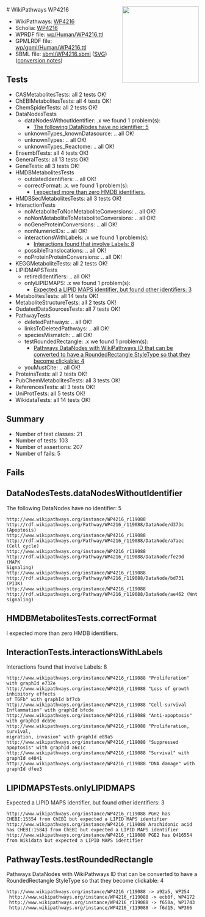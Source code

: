 <img style="float: right; width: 200px" src="../logo.png" />
# WikiPathways WP4216

* WikiPathways: [WP4216](https://identifiers.org/wikipathways:WP4216)
* Scholia: [WP4216](https://scholia.toolforge.org/wikipathways/WP4216)
* WPRDF file: [wp/Human/WP4216.ttl](../wp/Human/WP4216.ttl)
* GPMLRDF file: [wp/gpml/Human/WP4216.ttl](../wp/gpml/Human/WP4216.ttl)
* SBML file: [sbml/WP4216.sbml](../sbml/WP4216.sbml) ([SVG](../sbml/WP4216.svg)) ([conversion notes](../sbml/WP4216.txt))

## Tests
* CASMetabolitesTests: all 2 tests OK!
* ChEBIMetabolitesTests: all 4 tests OK!
* ChemSpiderTests: all 2 tests OK!
* DataNodesTests
    * dataNodesWithoutIdentifier: .x we found 1 problem(s):
        * [The following DataNodes have no identifier: 5](#d2d32fa4)
    * unknownTypes_knownDatasource: .. all OK!
    * unknownTypes: .. all OK!
    * unknownTypes_Reactome: .. all OK!
* EnsemblTests: all 4 tests OK!
* GeneralTests: all 13 tests OK!
* GeneTests: all 3 tests OK!
* HMDBMetabolitesTests
    * outdatedIdentifiers: .. all OK!
    * correctFormat: .x. we found 1 problem(s):
        * [I expected more than zero HMDB identifiers.](#ad154c1e)
* HMDBSecMetabolitesTests: all 3 tests OK!
* InteractionTests
    * noMetaboliteToNonMetaboliteConversions: .. all OK!
    * noNonMetaboliteToMetaboliteConversions: .. all OK!
    * noGeneProteinConversions: .. all OK!
    * nonNumericIDs: .. all OK!
    * interactionsWithLabels: .x we found 1 problem(s):
        * [Interactions found that involve Labels: 8](#630d267f)
    * possibleTranslocations: .. all OK!
    * noProteinProteinConversions: .. all OK!
* KEGGMetaboliteTests: all 2 tests OK!
* LIPIDMAPSTests
    * retiredIdentifiers: .. all OK!
    * onlyLIPIDMAPS: .x we found 1 problem(s):
        * [Expected a LIPID MAPS identifier, but found other identifiers: 3](#48cc60ba)
* MetabolitesTests: all 14 tests OK!
* MetaboliteStructureTests: all 2 tests OK!
* OudatedDataSourcesTests: all 7 tests OK!
* PathwayTests
    * deletedPathways: .. all OK!
    * linksToDeletedPathways: .. all OK!
    * speciesMismatch: .. all OK!
    * testRoundedRectangle: .x we found 1 problem(s):
        * [Pathways DataNodes with WikiPathways ID that can be converted to have a RoundedRectangle StyleType so that they become clickable: 4](#9fbad3ce)
    * youMustCite: .. all OK!
* ProteinsTests: all 2 tests OK!
* PubChemMetabolitesTests: all 3 tests OK!
* ReferencesTests: all 3 tests OK!
* UniProtTests: all 5 tests OK!
* WikidataTests: all 14 tests OK!


## Summary

* Number of test classes: 21
* Number of tests: 103
* Number of assertions: 207
* Number of fails: 5

## Fails

<a name="d2d32fa4" />

## DataNodesTests.dataNodesWithoutIdentifier

The following DataNodes have no identifier: 5
```
http://www.wikipathways.org/instance/WP4216_r119088 http://rdf.wikipathways.org/Pathway/WP4216_r119088/DataNode/d373c (Apoptosis)
http://www.wikipathways.org/instance/WP4216_r119088 http://rdf.wikipathways.org/Pathway/WP4216_r119088/DataNode/a7aec (Cell cycle)
http://www.wikipathways.org/instance/WP4216_r119088 http://rdf.wikipathways.org/Pathway/WP4216_r119088/DataNode/fe29d (MAPK
Signaling)
http://www.wikipathways.org/instance/WP4216_r119088 http://rdf.wikipathways.org/Pathway/WP4216_r119088/DataNode/bd731 (PI3K)
http://www.wikipathways.org/instance/WP4216_r119088 http://rdf.wikipathways.org/Pathway/WP4216_r119088/DataNode/ae462 (Wnt signaling)
```

<a name="ad154c1e" />

## HMDBMetabolitesTests.correctFormat

I expected more than zero HMDB identifiers.
<a name="630d267f" />

## InteractionTests.interactionsWithLabels

Interactions found that involve Labels: 8
```
http://www.wikipathways.org/instance/WP4216_r119088 "Proliferation" with graphId e732e
http://www.wikipathways.org/instance/WP4216_r119088 "Loss of growth
inhibitory effects 
of TGFb" with graphId bf7cb
http://www.wikipathways.org/instance/WP4216_r119088 "Cell-survival
Inflammation" with graphId bfcde
http://www.wikipathways.org/instance/WP4216_r119088 "Anti-apoptosis" with graphId dcb9e
http://www.wikipathways.org/instance/WP4216_r119088 "Proliferation, survival, 
migration, invasion" with graphId e89a5
http://www.wikipathways.org/instance/WP4216_r119088 "Suppressed apoptosis" with graphId a6c1c
http://www.wikipathways.org/instance/WP4216_r119088 "Survival" with graphId e4041
http://www.wikipathways.org/instance/WP4216_r119088 "DNA damage" with graphId dfee3
```

<a name="48cc60ba" />

## LIPIDMAPSTests.onlyLIPIDMAPS

Expected a LIPID MAPS identifier, but found other identifiers: 3
```
http://www.wikipathways.org/instance/WP4216_r119088 PGH2 has CHEBI:15554 from ChEBI but expected a LIPID MAPS identifier
http://www.wikipathways.org/instance/WP4216_r119088 Arachidonic acid has CHEBI:15843 from ChEBI but expected a LIPID MAPS identifier
http://www.wikipathways.org/instance/WP4216_r119088 PGE2 has Q416554 from Wikidata but expected a LIPID MAPS identifier
```

<a name="9fbad3ce" />

## PathwayTests.testRoundedRectangle

Pathways DataNodes with WikiPathways ID that can be converted to have a RoundedRectangle StyleType so that they become clickable: 4
```
http://www.wikipathways.org/instance/WP4216_r119088 -> a92a5, WP254
 http://www.wikipathways.org/instance/WP4216_r119088 -> ecb0f, WP4172
 http://www.wikipathways.org/instance/WP4216_r119088 -> f650a, WP1743
 http://www.wikipathways.org/instance/WP4216_r119088 -> f6d15, WP366
 ```

